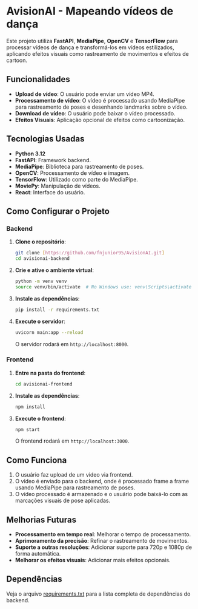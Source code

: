 # AvisionAI - Mapeando vídeos de dança

Este projeto utiliza **FastAPI**, **MediaPipe**, **OpenCV** e **TensorFlow** para processar vídeos de dança e transformá-los em vídeos estilizados, aplicando efeitos visuais como rastreamento de movimentos e efeitos de cartoon.

## Funcionalidades

- **Upload de vídeo**: O usuário pode enviar um vídeo MP4.
- **Processamento de vídeo**: O vídeo é processado usando MediaPipe para rastreamento de poses e desenhando landmarks sobre o vídeo.
- **Download de vídeo**: O usuário pode baixar o vídeo processado.
- **Efeitos Visuais**: Aplicação opcional de efeitos como cartoonização.

## Tecnologias Usadas

- **Python 3.12**
- **FastAPI**: Framework backend.
- **MediaPipe**: Biblioteca para rastreamento de poses.
- **OpenCV**: Processamento de vídeo e imagem.
- **TensorFlow**: Utilizado como parte do MediaPipe.
- **MoviePy**: Manipulação de vídeos.
- **React**: Interface do usuário.

## Como Configurar o Projeto

### Backend

1. **Clone o repositório**:

    ```bash
    git clone [https://github.com/fnjunior95/AvisionAI.git]
    cd avisionai-backend
    ```

2. **Crie e ative o ambiente virtual**:

    ```bash
    python -m venv venv
    source venv/bin/activate  # No Windows use: venv\Scripts\activate
    ```

3. **Instale as dependências**:

    ```bash
    pip install -r requirements.txt
    ```

4. **Execute o servidor**:

    ```bash
    uvicorn main:app --reload
    ```

    O servidor rodará em `http://localhost:8000`.

### Frontend

1. **Entre na pasta do frontend**:

    ```bash
    cd avisionai-frontend
    ```

2. **Instale as dependências**:

    ```bash
    npm install
    ```

3. **Execute o frontend**:

    ```bash
    npm start
    ```

    O frontend rodará em `http://localhost:3000`.

## Como Funciona

1. O usuário faz upload de um vídeo via frontend.
2. O vídeo é enviado para o backend, onde é processado frame a frame usando MediaPipe para rastreamento de poses.
3. O vídeo processado é armazenado e o usuário pode baixá-lo com as marcações visuais de pose aplicadas.

## Melhorias Futuras

- **Processamento em tempo real**: Melhorar o tempo de processamento.
- **Aprimoramento da precisão**: Refinar o rastreamento de movimentos.
- **Suporte a outras resoluções**: Adicionar suporte para 720p e 1080p de forma automática.
- **Melhorar os efeitos visuais**: Adicionar mais efeitos opcionais.

## Dependências

Veja o arquivo [requirements.txt](requirements.txt) para a lista completa de dependências do backend.

